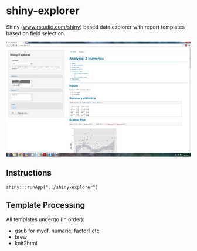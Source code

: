 shiny-explorer
==============

Shiny (www.rstudio.com/shiny) based data explorer with report templates based on field selection.

![Screenshot](screenshot.jpg)

## Instructions

```
shiny:::runApp("../shiny-explorer")
```

## Template Processing

All templates undergo (in order):
* gsub for mydf, numeric, factor1 etc
* brew
* knit2html
